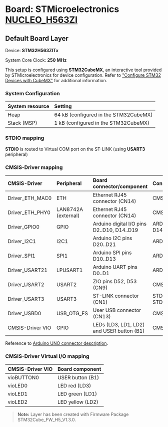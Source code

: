 # Board: STMicroelectronics [NUCLEO_H563ZI](https://www.st.com/en/evaluation-tools/nucleo-h563zi.html)

## Default Board Layer

Device: **STM32H563ZITx**

System Core Clock: **250 MHz**

This setup is configured using **STM32CubeMX**, an interactive tool provided by STMicroelectronics for device configuration.
Refer to ["Configure STM32 Devices with CubeMX"](https://open-cmsis-pack.github.io/cmsis-toolbox/CubeMX/) for additional information.

### System Configuration

| System resource       | Setting
|:----------------------|:--------------------------------------
| Heap                  | 64 kB (configured in the STM32CubeMX)
| Stack (MSP)           |  1 kB (configured in the STM32CubeMX)

### STDIO mapping

**STDIO** is routed to Virtual COM port on the ST-LINK (using **USART3** peripheral)

### CMSIS-Driver mapping

| CMSIS-Driver          | Peripheral            | Board connector/component                     | Connection
|:----------------------|:----------------------|:----------------------------------------------|:------------------------------
| Driver_ETH_MAC0       | ETH                   | Ethernet RJ45 connector (CN14)                | CMSIS_ETH
| Driver_ETH_PHY0       | LAN8742A (external)   | Ethernet RJ45 connector (CN14)                | CMSIS_ETH
| Driver_GPIO0          | GPIO                  | Arduino digital I/O pins D2..D10, D14..D19    | ARDUINO_UNO_D2..D10, D14..D19
| Driver_I2C1           | I2C1                  | Arduino I2C pins D20..D21                     | ARDUINO_UNO_I2C
| Driver_SPI1           | SPI1                  | Arduino SPI pins D10..D13                     | ARDUINO_UNO_SPI
| Driver_USART21        | LPUSART1              | Arduino UART pins D0..D1                      | ARDUINO_UNO_UART
| Driver_USART2         | USART2                | ZIO pins D52, D53 (CN9)                       | CMSIS_USART
| Driver_USART3         | USART3                | ST-LINK connector (CN1)                       | STDIN, STDOUT, STDERR
| Driver_USBD0          | USB_OTG_FS            | User USB connector (CN13)                     | CMSIS_USB_Device
| CMSIS-Driver VIO      | GPIO                  | LEDs (LD3, LD1, LD2) and USER button (B1)     | CMSIS_VIO

Reference to [Arduino UNO connector description](https://open-cmsis-pack.github.io/cmsis-toolbox/ReferenceApplications/#arduino-shield).

### CMSIS-Driver Virtual I/O mapping

| CMSIS-Driver VIO      | Board component
|:----------------------|:--------------------------------------
| vioBUTTON0            | USER button (B1)
| vioLED0               | LED red     (LD3)
| vioLED1               | LED green   (LD1)
| vioLED2               | LED yellow  (LD2)

> **Note:**  Layer has been created with Firmware Package STM32Cube_FW_H5_V1.3.0.

